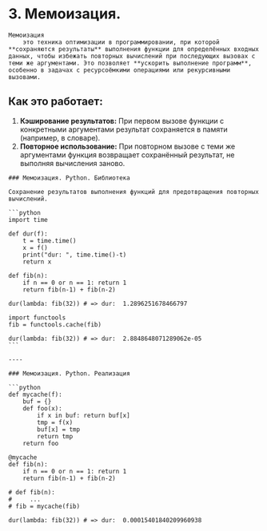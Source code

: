 # 3. Мемоизация.

```{glossary}
Мемоизация
    это техника оптимизации в программировании, при которой **сохраняются результаты** выполнения функции для определённых входных данных, чтобы избежать повторных вычислений при последующих вызовах с теми же аргументами. Это позволяет **ускорить выполнение программ**, особенно в задачах с ресурсоёмкими операциями или рекурсивными вызовами.
```

## Как это работает:

1. **Кэширование результатов:** При первом вызове функции с конкретными аргументами результат сохраняется в памяти (например, в словаре).
2. **Повторное использование:** При повторном вызове с теми же аргументами функция возвращает сохранённый результат, не выполняя вычисления заново.

````{dropdown} Пенской
### Мемоизация. Python. Библиотека

Сохранение результатов выполнения функций для предотвращения повторных вычислений.

```python
import time

def dur(f):
    t = time.time()
    x = f()
    print("dur: ", time.time()-t)
    return x

def fib(n):
    if n == 0 or n == 1: return 1
    return fib(n-1) + fib(n-2)

dur(lambda: fib(32)) # => dur:  1.2896251678466797

import functools
fib = functools.cache(fib)

dur(lambda: fib(32)) # => dur:  2.8848648071289062e-05
```

----

### Мемоизация. Python. Реализация

```python
def mycache(f):
    buf = {}
    def foo(x):
        if x in buf: return buf[x]
        tmp = f(x)
        buf[x] = tmp
        return tmp
    return foo

@mycache
def fib(n):
    if n == 0 or n == 1: return 1
    return fib(n-1) + fib(n-2)

# def fib(n):
#     ...
# fib = mycache(fib)

dur(lambda: fib(32)) # => dur:  0.00015401840209960938
````

